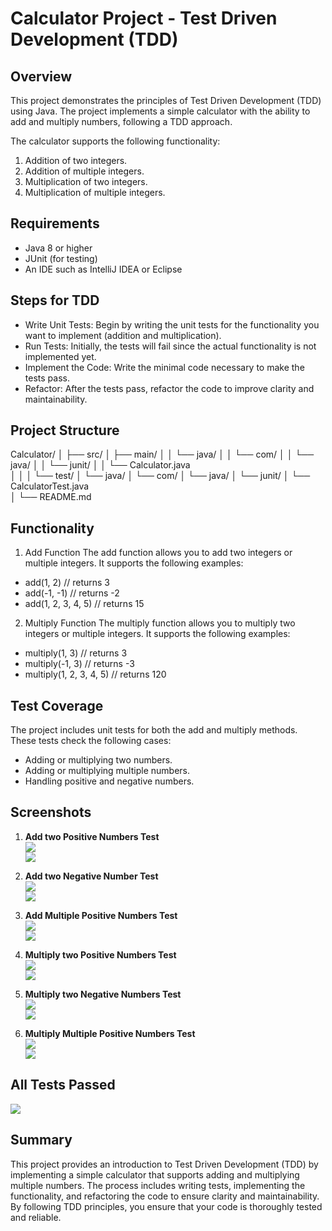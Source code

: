 # Calculator Project - Test Driven Development (TDD)

##  Overview

This project demonstrates the principles of Test Driven Development (TDD) using Java. The project implements a simple calculator with the ability to add and multiply numbers, following a TDD approach.

The calculator supports the following functionality:

1. Addition of two integers.
2. Addition of multiple integers.
3. Multiplication of two integers.
4. Multiplication of multiple integers.


## Requirements
- Java 8 or higher
- JUnit (for testing)
- An IDE such as IntelliJ IDEA or Eclipse


## Steps for TDD
- Write Unit Tests: Begin by writing the unit tests for the functionality you want to implement (addition and multiplication).
- Run Tests: Initially, the tests will fail since the actual functionality is not implemented yet.
- Implement the Code: Write the minimal code necessary to make the tests pass.
- Refactor: After the tests pass, refactor the code to improve clarity and maintainability.

## Project Structure

Calculator/
│
├── src/
│   ├── main/
│   │   └── java/
│   │       └── com/
│   │           └── java/
│   │               └── junit/
│   │                   └── Calculator.java         
│   │
│   └── test/
│       └── java/
│           └── com/
│               └── java/
│                   └── junit/
│                       └── CalculatorTest.java     
│
└── README.md


## Functionality

1. Add Function
The add function allows you to add two integers or multiple integers. It supports the following examples:
- add(1, 2)      // returns 3
- add(-1, -1)    // returns -2
- add(1, 2, 3, 4, 5)  // returns 15


2.  Multiply Function
The multiply function allows you to multiply two integers or multiple integers. It supports the following examples:
- multiply(1, 3)       // returns 3
- multiply(-1, 3)      // returns -3
- multiply(1, 2, 3, 4, 5)  // returns 120


## Test Coverage
The project includes unit tests for both the add and multiply methods. These tests check the following cases:

- Adding or multiplying two numbers.
- Adding or multiplying multiple numbers.
- Handling positive and negative numbers.


## Screenshots

1. **Add two Positive Numbers Test**  
   <span style="display:inline;"> 
     <img src="https://github.com/user-attachments/assets/80ebbaaa-6885-4b74-b11d-d1f9c3b90494" style="vertical-align:middle;" /><br>
     <img src="https://github.com/user-attachments/assets/46342e11-3b03-4d37-9e55-c4f71d1aea18" style="vertical-align:middle;" />
   </span>

2. **Add two Negative Number Test**  
   <span style="display:inline;"> 
     <img src="https://github.com/user-attachments/assets/556b3820-9605-4eab-ac65-e2d343e3c149" style="vertical-align:middle;" /><br>
     <img src="https://github.com/user-attachments/assets/d0b66765-29bc-4188-adfa-eb8cb68b7a8e" style="vertical-align:middle;" />
   </span>

3. **Add Multiple Positive Numbers Test**  
   <span style="display:inline;"> 
     <img src="https://github.com/user-attachments/assets/775df5cc-c0b6-4c54-934c-ea9209b011c4" style="vertical-align:middle;" /><br>
     <img src="https://github.com/user-attachments/assets/65459edc-45c0-4dfd-9b11-c6ff5f49bdd0" style="vertical-align:middle;" />
   </span>

4. **Multiply two Positive Numbers Test**  
   <span style="display:inline;"> 
     <img src="https://github.com/user-attachments/assets/d614b931-0658-4162-aa42-9ecaa9007372" style="vertical-align:middle;" /><br>
     <img src="https://github.com/user-attachments/assets/be6ef7c0-dd78-4dfc-b962-e42d25ebeb05" style="vertical-align:middle;" />
   </span>

5. **Multiply two Negative Numbers Test**  
   <span style="display:inline;"> 
     <img src="https://github.com/user-attachments/assets/fe7998d9-35d4-4d25-bdcf-fbfd41a8c216" style="vertical-align:middle;" /><br>
     <img src="https://github.com/user-attachments/assets/97b5543b-4bfe-42c1-b7a3-4e8adfb71d05" style="vertical-align:middle;" />
   </span>

6. **Multiply Multiple Positive Numbers Test**  
   <span style="display:inline;"> 
     <img src="https://github.com/user-attachments/assets/dbea90aa-a823-4613-b31c-dcd69704eb43" style="vertical-align:middle;" /><br>
     <img src="https://github.com/user-attachments/assets/887ea52d-8ae5-47f5-bb09-f9f70b8b068b" style="vertical-align:middle;" />
   </span>

## All Tests Passed  
   <img src="https://github.com/user-attachments/assets/4d695f65-64b2-4f5d-a31d-d74103765564" style="vertical-align:middle;" />

 

## Summary
This project provides an introduction to Test Driven Development (TDD) by implementing a simple calculator that supports adding and multiplying multiple numbers. The process includes writing tests, implementing the functionality, and refactoring the code to ensure clarity and maintainability. By following TDD principles, you ensure that your code is thoroughly tested and reliable.
